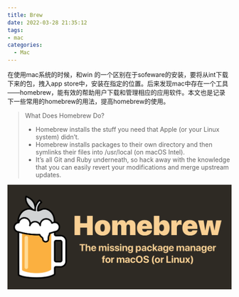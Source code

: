 ```yaml
---
title: Brew
date: 2022-03-28 21:35:12
tags:
- mac
categories: 
  - Mac
---
```

在使用mac系统的时候，和win 的一个区别在于sofeware的安装，要将从int下载下来的包，拽入app store中，安装在指定的位置。后来发现mac中存在一个工具——homebrew，能有效的帮助用户下载和管理相应的应用软件。本文也是记录下一些常用的homebrew的用法，提高homebrew的使用。

> What Does Homebrew Do?
> - Homebrew installs the stuff you need that Apple (or your Linux system) didn’t.
> - Homebrew installs packages to their own directory and then symlinks their files into /usr/local (on macOS Intel).
> - It’s all Git and Ruby underneath, so hack away with the knowledge that you can easily revert your modifications and merge upstream updates.
<center>
  <img src="./Homebrew/logo.png" >
</center>

<!--more-->